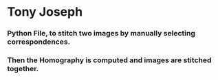 # Tony Joseph
### Python File, to stitch two images by manually selecting correspondences. 
### Then the Homography is computed and images are stitched together.
